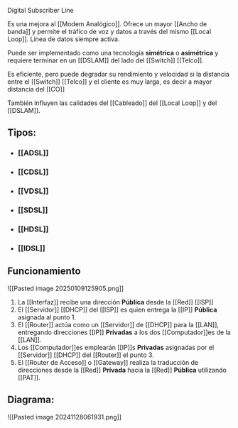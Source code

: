 Digital Subscriber Line

Es una mejora al [[Modem Analógico]]. Ofrece un mayor [[Ancho de banda]] y permite el tráfico de voz y datos a través del mismo [[Local Loop]]. Línea de datos siempre activa.

Puede ser implementado como una tecnología **simétrica** o **asimétrica** y requiere terminar en un [[DSLAM]] del lado del [[Switch]] [[Telco]].

Es eficiente, pero puede degradar su rendimiento y velocidad si la distancia entre el [[Switch]] [[Telco]] y el cliente es muy larga, es decir a mayor distancia del [[CO]]

También influyen las calidades del [[Cableado]] del [[Local Loop]] y del [[DSLAM]].
## Tipos:
- ### [[ADSL]]
- ### [[CDSL]]
- ### [[VDSL]]
- ### [[SDSL]]
- ### [[HDSL]]
- ### [[IDSL]]

## Funcionamiento
![[Pasted image 20250109125905.png]]

1. La [[Interfaz]] recibe una dirección **Pública** desde la [[Red]] [[ISP]]
2. El [[Servidor]] [[DHCP]] del [[ISP]] es quien entrega la [[IP]] **Pública** asignada al punto 1. 
3. El [[Router]] actúa como un [[Servidor]] de [[DHCP]] para la [[LAN]], entregando direcciones [[IP]] **Privadas** a los dos [[Computador]]es de la [[LAN]].
4. Los [[Computador]]es emplearán [[IP]]s **Privadas** asignadas por el [[Servidor]] [[DHCP]] del [[Router]] el punto 3.
5. El [[Router de Acceso]] o [[Gateway]] realiza la traducción de direcciones desde la [[Red]] **Privada** hacia la [[Red]] **Pública** utilizando [[PAT]].

## Diagrama:

![[Pasted image 20241128061931.png]]